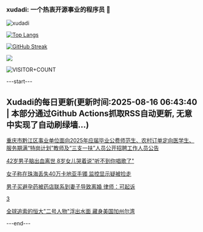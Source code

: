 ### xudadi: 一个热衷开源事业的程序员 👋

![xudadi](https://github-readme-stats-git-masterorgs-github-readme-stats-team.vercel.app/api?username=xudadi)

[![Top Langs](https://github-readme-stats.vercel.app/api/top-langs/?username=xudadi)](https://github.com/anuraghazra/github-readme-stats)

[![GitHub Streak](https://streak-stats.demolab.com?user=xudadi&locale=zh_Hans)](https://git.io/streak-stats)

![](https://raw.githubusercontent.com/xudadi/xudadi/main/assets/github-contribution-grid-snake.svg)

![VISITOR+COUNT](https://komarev.com/ghpvc/?username=xudadi&label=VISITOR+COUNT)


---start---

## Xudadi的每日更新(更新时间:2025-08-16 06:43:40 | 本部分通过Github Actions抓取RSS自动更新, 无意中实现了自动刷绿墙...)

[重庆市黔江区事业单位面向2025年应届毕业公费师范生、农村订单定向医学生、服务期满“特岗计划”教师及“三支一扶”人员公开招聘工作人员公告](https://www.gongkaoleida.com/article/2569747)

[42岁男子脑出血离世 8岁女儿哭着说"听不到你唱歌了"](https://m.163.com/news/article/K70J061C053469LG.html)

[女子称在珠海丢失40万卡地亚手镯 监控显示疑被捡走](https://m.163.com/news/article/K70PITFN053469LG.html)

[男子买避孕药被药店联系到妻子导致离婚 律师：可起诉](https://m.163.com/news/article/K70PITBR053469LG.html)

[3](https://m.163.com/touch/news/sub/domestic)

[全球追索的恒大"二号人物"浮出水面 藏身美国加州尔湾](https://m.163.com/news/article/K70OLVFB0001899O.html)

---end---
